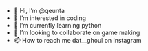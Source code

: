 - 👋 Hi, I’m @qeunta
- 👀 I’m interested in coding 
- 🌱 I’m currently learning python
- 💞️ I’m looking to collaborate on game making
- 📫 How to reach me dat__ghoul on instagram
